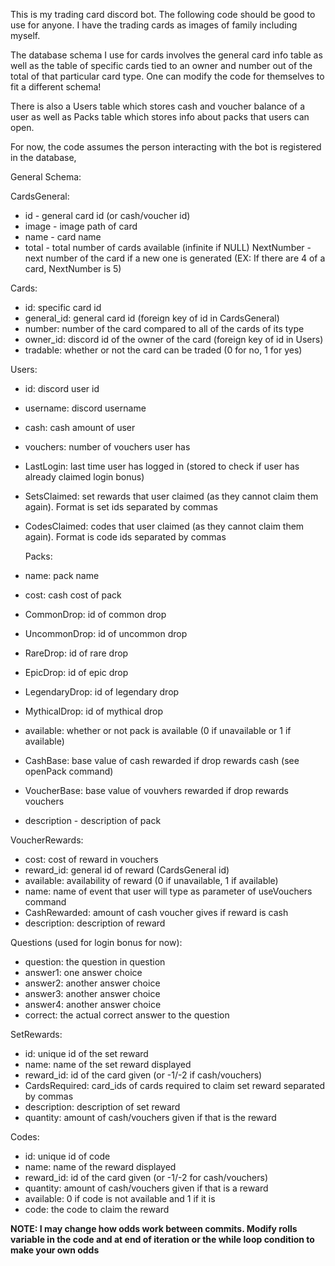 This is my trading card discord bot. The following code should be good to use for anyone. I have the trading cards as images of family including myself.

The database schema I use for cards involves the general card info table as well as the table of specific cards tied to an owner and number out of the total of that particular card type. One can modify the code for themselves to fit a different schema!

There is also a Users table which stores cash and voucher balance of a user as well as Packs table which stores info about packs that users can open.

For now, the code assumes the person interacting with the bot is registered in the database,

General Schema:

CardsGeneral:

- id - general card id (or cash/voucher id)
- image - image path of card
- name - card name
- total - total number of cards available (infinite if NULL)
  NextNumber - next number of the card if a new one is generated (EX: If there are 4 of a card, NextNumber is 5)

Cards:

- id: specific card id
- general_id: general card id (foreign key of id in CardsGeneral)
- number: number of the card compared to all of the cards of its type
- owner_id: discord id of the owner of the card (foreign key of id in Users)
- tradable: whether or not the card can be traded (0 for no, 1 for yes)

Users:

- id: discord user id
- username: discord username
- cash: cash amount of user
- vouchers: number of vouchers user has
- LastLogin: last time user has logged in (stored to check if user has already claimed login bonus)
- SetsClaimed: set rewards that user claimed (as they cannot claim them again). Format is set ids separated by commas
- CodesClaimed: codes that user claimed (as they cannot claim them again). Format is code ids separated by commas

  Packs:

- name: pack name
- cost: cash cost of pack
- CommonDrop: id of common drop
- UncommonDrop: id of uncommon drop
- RareDrop: id of rare drop
- EpicDrop: id of epic drop
- LegendaryDrop: id of legendary drop
- MythicalDrop: id of mythical drop
- available: whether or not pack is available (0 if unavailable or 1 if available)
- CashBase: base value of cash rewarded if drop rewards cash (see openPack command)
- VoucherBase: base value of vouvhers rewarded if drop rewards vouchers
- description - description of pack

VoucherRewards:

- cost: cost of reward in vouchers
- reward_id: general id of reward (CardsGeneral id)
- available: availability of reward (0 if unavailable, 1 if available)
- name: name of event that user will type as parameter of useVouchers command
- CashRewarded: amount of cash voucher gives if reward is cash
- description: description of reward

Questions (used for login bonus for now):

- question: the question in question
- answer1: one answer choice
- answer2: another answer choice
- answer3: another answer choice
- answer4: another answer choice
- correct: the actual correct answer to the question

SetRewards:

- id: unique id of the set reward
- name: name of the set reward displayed
- reward_id: id of the card given (or -1/-2 if cash/vouchers)
- CardsRequired: card_ids of cards required to claim set reward separated by commas
- description: description of set reward
- quantity: amount of cash/vouchers given if that is the reward

Codes:

- id: unique id of code
- name: name of the reward displayed
- reward_id: id of the card given (or -1/-2 for cash/vouchers)
- quantity: amount of cash/vouchers given if that is a reward
- available: 0 if code is not available and 1 if it is
- code: the code to claim the reward

**NOTE: I may change how odds work between commits. Modify rolls variable in the code and at end of iteration or the while loop condition to make your own odds**
